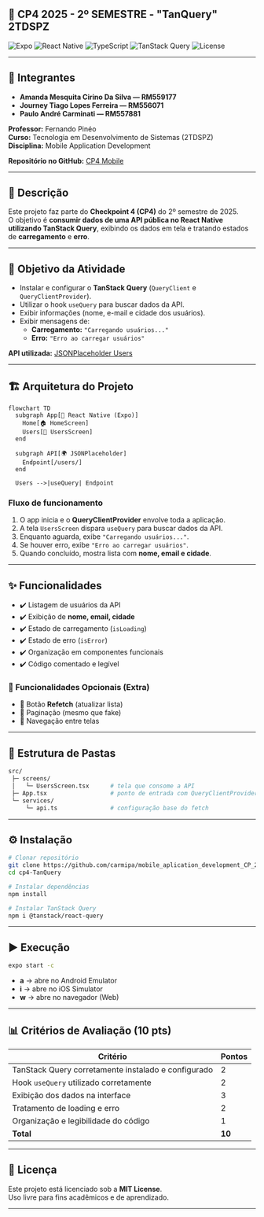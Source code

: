 ## 🎯 CP4 2025 - 2º SEMESTRE - "TanQuery" 2TDSPZ

![Expo](https://img.shields.io/badge/Expo-53.x-000?logo=expo&logoColor=white)
![React Native](https://img.shields.io/badge/React%20Native-0.74-20232a?logo=react&logoColor=61DAFB)
![TypeScript](https://img.shields.io/badge/TypeScript-5.x-3178c6?logo=typescript&logoColor=white)
![TanStack Query](https://img.shields.io/badge/TanStack%20Query-5.x-ff4154?logo=reactquery&logoColor=white)
![License](https://img.shields.io/badge/License-MIT-brightgreen)

---

## 👥 Integrantes

- **Amanda Mesquita Cirino Da Silva — RM559177**  
- **Journey Tiago Lopes Ferreira — RM556071**  
- **Paulo André Carminati — RM557881**  

**Professor:** Fernando Pinéo  
**Curso:** Tecnologia em Desenvolvimento de Sistemas (2TDSPZ)  
**Disciplina:** Mobile Application Development  

**Repositório no GitHub:** [CP4 Mobile](https://github.com/carmipa/mobile_aplication_development_CP_2SEM/tree/main/cp5)

---

## 📖 Descrição

Este projeto faz parte do **Checkpoint 4 (CP4)** do 2º semestre de 2025.  
O objetivo é **consumir dados de uma API pública no React Native utilizando TanStack Query**, exibindo os dados em tela e tratando estados de **carregamento** e **erro**.

---

## 📝 Objetivo da Atividade

- Instalar e configurar o **TanStack Query** (`QueryClient` e `QueryClientProvider`).  
- Utilizar o hook `useQuery` para buscar dados da API.  
- Exibir informações (nome, e-mail e cidade dos usuários).  
- Exibir mensagens de:
  - **Carregamento:** `"Carregando usuários..."`  
  - **Erro:** `"Erro ao carregar usuários"`  

**API utilizada:** [JSONPlaceholder Users](https://jsonplaceholder.typicode.com/users)

---

## 🏗 Arquitetura do Projeto

```mermaid
flowchart TD
  subgraph App[📱 React Native (Expo)]
    Home[🏠 HomeScreen]
    Users[👥 UsersScreen]
  end

  subgraph API[🌍 JSONPlaceholder]
    Endpoint[/users/]
  end

  Users -->|useQuery| Endpoint
```

### Fluxo de funcionamento
1. O app inicia e o **QueryClientProvider** envolve toda a aplicação.  
2. A tela `UsersScreen` dispara `useQuery` para buscar dados da API.  
3. Enquanto aguarda, exibe `"Carregando usuários..."`.  
4. Se houver erro, exibe `"Erro ao carregar usuários"`.  
5. Quando concluído, mostra lista com **nome, email e cidade**.  

---

## ✨ Funcionalidades

- ✔️ Listagem de usuários da API  
- ✔️ Exibição de **nome, email, cidade**  
- ✔️ Estado de carregamento (`isLoading`)  
- ✔️ Estado de erro (`isError`)  
- ✔️ Organização em componentes funcionais  
- ✔️ Código comentado e legível  

### 🔁 Funcionalidades Opcionais (Extra)
- 🔄 Botão **Refetch** (atualizar lista)  
- 📑 Paginação (mesmo que fake)  
- 🧭 Navegação entre telas  

---

## 📂 Estrutura de Pastas

```bash
src/
 ├─ screens/
 │   └─ UsersScreen.tsx      # tela que consome a API
 ├─ App.tsx                  # ponto de entrada com QueryClientProvider
 └─ services/
     └─ api.ts               # configuração base do fetch
```

---

## ⚙️ Instalação

```bash
# Clonar repositório
git clone https://github.com/carmipa/mobile_aplication_development_CP_2SEM.git
cd cp4-TanQuery

# Instalar dependências
npm install

# Instalar TanStack Query
npm i @tanstack/react-query
```

---

## ▶️ Execução

```bash
expo start -c
```

- **a** → abre no Android Emulator  
- **i** → abre no iOS Simulator  
- **w** → abre no navegador (Web)  

---

## 📊 Critérios de Avaliação (10 pts)

| Critério                                            | Pontos |
| --------------------------------------------------- | ------ |
| TanStack Query corretamente instalado e configurado | 2      |
| Hook `useQuery` utilizado corretamente              | 2      |
| Exibição dos dados na interface                     | 3      |
| Tratamento de loading e erro                        | 2      |
| Organização e legibilidade do código                | 1      |
| **Total**                                           | **10** |

---

## 📜 Licença

Este projeto está licenciado sob a **MIT License**.  
Uso livre para fins acadêmicos e de aprendizado.

---
